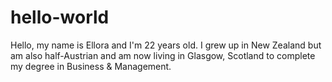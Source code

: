 # hello-world

Hello, my name is Ellora and I'm 22 years old. I grew up in New Zealand but am also half-Austrian and am now living in Glasgow, Scotland to complete my degree in Business & Management.
